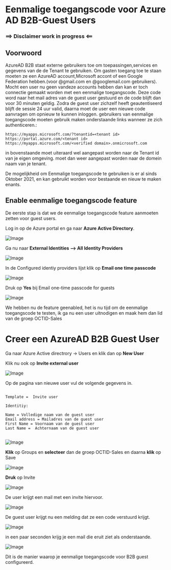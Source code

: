 
# Eenmalige toegangscode voor Azure AD B2B-Guest Users

### ==> Disclaimer work in progress <==

## Voorwoord
AzureAD B2B staat externe gebruikers toe om toepassingen,services en gegevens van de de Tenant te gebruiken.
Om gasten toegang toe te staan moeten ze een AzureAD account,Microsoft accont of een Google Federation hebben.(voor @gmail.com en @googlemail.com gebruikers).
Mocht een user nu geen vandeze accounts hebben dan kan er toch connectie gemaakt worden met een eenmalige toegangscode.
Deze code word naar het mail adres van de guest user gestuurd en de code blijft dan voor 30 minuten geldig.
Zodra de guest user zichzelf heeft geautentiseerd blijft de sessie 24 uur valid, daarna moet de user een nieuwe code aanvragen om opnieuw te kunnen inloggen.
gebruikers van eenmalige toegangscode moeten gebruik maken onderstaande links wanneer ze zich authenticeren.:

````
https://myapps.microsoft.com/?tenantid=<tenant id> 
https://portal.azure.com/<tenant id>
https://myapps.microsoft.com/<verified domain>.onmicrosoft.com
````
in bovenstaande moet uiteraard <tenant id> wel aangepast worden naar de Tenant id van je eigen omgeving.<verified domain> moet dan weer aangepast worden naar de domein naam van je tenant.
  
  
De mogelijkheid om Eenmalige toegangscode te gebruiken is er al sinds Oktober 2021, en kan gebruikt worden voor bestaande en nieuw te maken enants.
  


## Enable eenmalige toegangscode feature
  
De eerste stap is dat we de eenmalige toegangscode feature aanmoeten zetten voor guest users.

Log in op de Azure portal en ga naar **Azure Active Directory**.

![Image](./Images/OTP/AAD.png)

Ga nu naar **External Identities --> All Identity Providers**

![Image](./Images/OTP/externalidentities.png)
  
In de Configured identiy providers lijst klik op **Email one time passcode** 
  
![Image](./Images/OTP/passcode.png)

Druk op **Yes** bij Email one-time passcode for guests
  
![Image](./Images/OTP/passcode2.PNG)
  
We hebben nu de feature geenabled, het is nu tijd om de eenmalige toegangscode te testen, ik ga nu een user uitnodigen en maak hem dan lid van de groep OCTID-Sales
  
# Creer een AzureAD B2B Guest User
  
 Ga naar Azure Active directrory -> Users en klik dan op **New User**
 
 Klik nu ook op **Invite external user**
  
![Image](./Images/OTP/newuser.png)    

Op de pagina van nieuwe user vul de volgende gegevens in.
  
~~~
  
Template =  Invite user
  
Identitiy:

Name = Volledige naam van de guest user
Email address = Mailadres van de guest user
First Name = Voornaam van de guest user
Last Name =  Achternaam van de guest user
  
~~~
  
![Image](./Images/OTP/newuser1.png) 
  
**Klik** op Groups en **selecteer** dan de groep OCTID-Sales en daarna **klik** op Save
  
![Image](./Images/OTP/newuser2.png) 
  
**Druk** op Invite 
  
![Image](./Images/OTP/invite.png) 
  
De user krijgt een mail met een invite hiervoor.
  
![Image](./Images/OTP/mail.png)
  
De guest user krijgt nu een melding dat ze een code verstuurd krijgt.
  
![Image](./Images/OTP/sendcode.png)
  
in een paar seconden krijg je een mail die eruit ziet als onderstaande.

![Image](./Images/OTP/mail1.png)
  
 
Dit is de manier waarop je eenmalige toegangscode voor B2B guest configureerd.  
